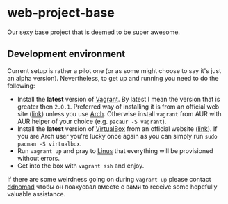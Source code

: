 # web-project-base
Our sexy base project that is deemed to be super awesome.
## Development environment
Current setup is rather a pilot one (or as some might choose to say it's just
an alpha version). Nevertheless, to get up and running you need to do the
following:
* Install the **latest** version of [Vagrant](https://www.vagrantup.com). By latest
    I mean the version that is greater then `2.0.1`. Preferred way of installing it is
    from an official web site
    ([link](https://www.vagrantup.com/downloads.html)) unless you use
    [Arch](https://www.archlinux.org). Otherwise install `vagrant` from AUR
    with AUR helper of your choice (e.g. `pacaur -S vagrant`).
* Install the **latest** version of [VirtualBox](https://www.virtualbox.org) from
    an official website ([link](https://www.virtualbox.org/wiki/Downloads)). If
    you are Arch user you're lucky once again as you can simply run `sudo pacman -S
    virtualbox`.
* Run `vagrant up` and pray to [Linus](https://images.duckduckgo.com/iu/?u=http%3A%2F%2Fcdn.facesofopensource.com%2Fwp-content%2Fuploads%2F2017%2F02%2F09202215%2Flinus.faces22052.web_.jpg&f=1)
    that everything will be provisioned without errors.
* Get into the box with `vagrant ssh` and enjoy.

If there are some weirdness going on during `vagrant up` please contact
[ddnomad](https://github.com/ddnomad) ~~чтобы он поахуевал вместе с вами~~ to
receive some hopefully valuable assistance.
